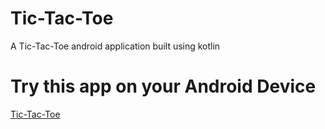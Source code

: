 # Tic-Tac-Toe

A Tic-Tac-Toe android application built using kotlin 

# Try this app on your Android Device

[Tic-Tac-Toe](https://github.com/anasmohammed361/Tic-Tac-Toe/blob/main/TicTacToe.apk)
